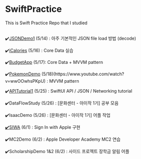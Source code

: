 # SwiftPractice
This is Swift Practice Repo that I studied 
<br><br>
<p>✔️<a href="https://www.youtube.com/watch?v=J06P6AMKo5Q&t=707s">JSONDemo1</a> (5/14) : 아주 기본적인 JSON file load 방법 (decode)</p>
<p>✔️<a href="https://www.youtube.com/watch?v=O0FSDNOXCl0&t=425s">iCalories</a> (5/16) : Core Data 실습</p>
<p>✔️<a href="https://www.youtube.com/watch?v=gGM_Qn3CUfQ&list=PLrJuPV6DI-2PSwwA_BIqq5rx1Xz-95hj0&index=6">BudgetApp</a> (5/17): Core Data + MVVM pattern</p>
<p>✔️<a href="https://www.youtube.com/watch?v=gGM_Qn3CUfQ&list=PLrJuPV6DI-2PSwwA_BIqq5rx1Xz-95hj0&index=6">PokemonDemo</a> (5/18)(https://www.youtube.com/watch?v=wwOOwhsPKpU) : MVVM pattern</p>
<p>✔️<a href="https://www.youtube.com/watch?v=Y-GxKhLRGyE">APITutorial1</a> (5/25) : SwiftUI API / JSON / Networking tutorial</p>
<p>✔️DataFlowStudy (5/26) : [문화센터 - 아이작 1기] 공부 모음</p>
<p>✔️IsaacDemo (5/26) : [문화센터 - 아이작 1기] 어플 작업</p>
<p><a href="https://www.youtube.com/watch?v=O2FVDzoAB34&list=PLrJuPV6DI-2PSwwA_BIqq5rx1Xz-95hj0&index=9">✔️SIWA</a> (6/1) : Sign In with Apple 구현</p>
<p>✔️MC2Demo (6/2) : Apple Developer Academy MC2 연습</p>
<p>✔️ScholarshipDemo 1&2 (6/2) : 사이드 프로젝트 장학금 알림 어플 </p>
